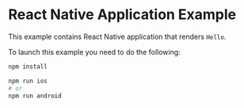 # React Native Application Example

This example contains React Native application that renders `Hello`.

To launch this example you need to do the following:

```bash
npm install

npm run ios
# or
npm run android
```
